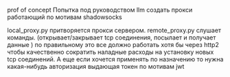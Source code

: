 prof of concept
Попытка под руководством llm создать прокси работающий по мотивам shadowsocks

local_proxy.py  притворяется прокси сервером.
remote_proxy.py  слушает команды. (открывает/закрывает tcp соединения, посылает и получает данные ) 
по правильному это все должно работать хотя бы через http2 чтобы качественно сократить  наладные  расходы на установку новых tcp соединений.
А еще если хочется применять  по назначению то нужна какая-нибудь авторизация выдающая токен по мотивам jwt
